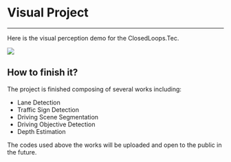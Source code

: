 # Visual Project

------

Here is the visual perception demo for the ClosedLoops.Tec.  



![](demo.gif)



## How to finish it?

The project is finished composing of several works including: 

- Lane Detection
- Traffic Sign Detection
- Driving Scene Segmentation
- Driving Objective Detection 
- Depth Estimation

The codes used above the works will be uploaded and open to the public in the future.

 
